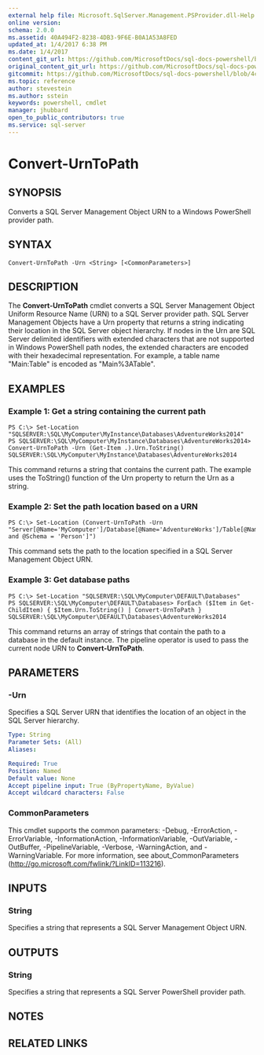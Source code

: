 ```yaml
---
external help file: Microsoft.SqlServer.Management.PSProvider.dll-Help.xml
online version: 
schema: 2.0.0
ms.assetid: 40A494F2-8238-4DB3-9F6E-B0A1A53A8FED
updated_at: 1/4/2017 6:38 PM
ms.date: 1/4/2017
content_git_url: https://github.com/MicrosoftDocs/sql-docs-powershell/blob/live/sqlserver-cmdlets/sqlps/vlatest/Convert-UrnToPath.md
original_content_git_url: https://github.com/MicrosoftDocs/sql-docs-powershell/blob/live/sqlserver-cmdlets/sqlps/vlatest/Convert-UrnToPath.md
gitcommit: https://github.com/MicrosoftDocs/sql-docs-powershell/blob/4c48bd1c26220ff873e612527853aeeef98777da/sqlserver-cmdlets/sqlps/vlatest/Convert-UrnToPath.md
ms.topic: reference
author: stevestein
ms.author: sstein
keywords: powershell, cmdlet
manager: jhubbard
open_to_public_contributors: true
ms.service: sql-server
---
```


# Convert-UrnToPath

## SYNOPSIS
Converts a SQL Server Management Object URN to a Windows PowerShell provider path.

## SYNTAX

```
Convert-UrnToPath -Urn <String> [<CommonParameters>]
```

## DESCRIPTION
The **Convert-UrnToPath** cmdlet converts a SQL Server Management Object Uniform Resource Name (URN) to a SQL Server provider path.
SQL Server Management Objects have a Urn property that returns a string indicating their location in the SQL Server object hierarchy.
If nodes in the Urn are SQL Server delimited identifiers with extended characters that are not supported in Windows PowerShell path nodes, the extended characters are encoded with their hexadecimal representation.
For example, a table name "Main:Table" is encoded as "Main%3ATable".

## EXAMPLES

### Example 1: Get a string containing the current path
```
PS C:\> Set-Location "SQLSERVER:\SQL\MyComputer\MyInstance\Databases\AdventureWorks2014"
PS SQLSERVER:\SQL\MyComputer\MyInstance\Databases\AdventureWorks2014> Convert-UrnToPath -Urn (Get-Item .).Urn.ToString()
SQLSERVER:\SQL\MyComputer\MyInstance\Databases\AdventureWorks2014
```

This command returns a string that contains the current path.
The example uses the ToString() function of the Urn property to return the Urn as a string.

### Example 2: Set the path location based on a URN
```
PS C:\> Set-Location (Convert-UrnToPath -Urn "Server[@Name='MyComputer']/Database[@Name='AdventureWorks']/Table[@Name='Address' and @Schema = 'Person']")
```

This command sets the path to the location specified in a SQL Server Management Object URN.

### Example 3: Get database paths
```
PS C:\> Set-Location "SQLSERVER:\SQL\MyComputer\DEFAULT\Databases"
PS SQLSERVER:\SQL\MyComputer\DEFAULT\Databases> ForEach ($Item in Get-ChildItem) { $Item.Urn.ToString() | Convert-UrnToPath }
SQLSERVER:\SQL\MyComputer\DEFAULT\Databases\AdventureWorks2014
```

This command returns an array of strings that contain the path to a database in the default instance.
The pipeline operator is used to pass the current node URN to **Convert-UrnToPath**.

## PARAMETERS

### -Urn
Specifies a SQL Server URN that identifies the location of an object in the SQL Server hierarchy.

```yaml
Type: String
Parameter Sets: (All)
Aliases: 

Required: True
Position: Named
Default value: None
Accept pipeline input: True (ByPropertyName, ByValue)
Accept wildcard characters: False
```

### CommonParameters
This cmdlet supports the common parameters: -Debug, -ErrorAction, -ErrorVariable, -InformationAction, -InformationVariable, -OutVariable, -OutBuffer, -PipelineVariable, -Verbose, -WarningAction, and -WarningVariable. For more information, see about_CommonParameters (http://go.microsoft.com/fwlink/?LinkID=113216).

## INPUTS

### String
Specifies a string that represents a SQL Server Management Object URN.

## OUTPUTS

### String
Specifies a string that represents a SQL Server PowerShell provider path.

## NOTES

## RELATED LINKS
